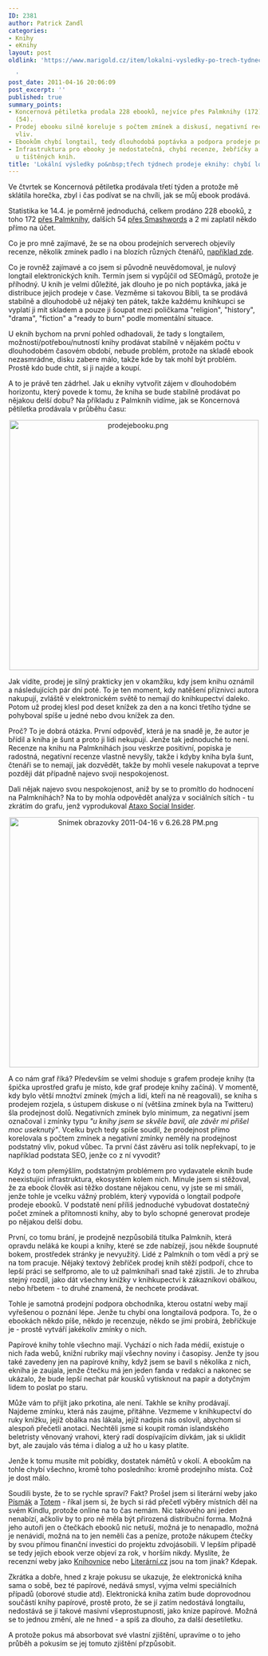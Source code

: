 ```yaml
---
ID: 2381
author: Patrick Zandl
categories:
- Knihy
- eKnihy
layout: post
oldlink: 'https://www.marigold.cz/item/lokalni-vysledky-po-trech-tydnech-prodeje-eknihy-chybi-longtail

  '
post_date: 2011-04-16 20:06:09
post_excerpt: ''
published: true
summary_points:
- Koncernová pětiletka prodala 228 ebooků, nejvíce přes Palmknihy (172) a Smashwords
  (54).
- Prodej ebooku silně koreluje s počtem zmínek a diskusí, negativní recenze neměly
  vliv.
- Ebookům chybí longtail, tedy dlouhodobá poptávka a podpora prodeje po uvedení.
- Infrastruktura pro ebooky je nedostatečná, chybí recenze, žebříčky a propagace jako
  u tištěných knih.
title: 'Lokální výsledky po&nbsp;třech týdnech prodeje eknihy: chybí longtail'
---
```


Ve čtvrtek se Koncernová pětiletka prodávala třetí týden a protože mě sklátila horečka, zbyl i čas podívat se na chvíli, jak se můj ebook prodává. 

Statistika ke 14.4. je poměrně jednoduchá, celkem prodáno 228 ebooků, z toho 172 <a href="http://www.palmknihy.cz/web/kniha/koncernova-petiletka">přes Palmknihy</a>, dalších 54 <a href="https://www.smashwords.com/books/view/49134">přes Smashwords</a> a 2 mi zaplatil někdo přímo na účet. 

Co je pro mně zajímavé, že se na obou prodejních serverech objevily recenze, několik zmínek padlo i na blozích různých čtenářů, <a href="http://jazyky.wordpress.com/2011/03/27/esamuraj/">například zde</a>. 

Co je rovněž zajímavé a co jsem si původně neuvědomoval, je nulový longtail elektronických knih. Termín jsem si vypůjčil od SEOmágů, protože je příhodný. U knih je velmi důležité, jak dlouho je po nich poptávka, jaká je distribuce jejich prodeje v čase. Vezměme si takovou Bibli, ta se prodává stabilně a dlouhodobě už nějaký ten pátek, takže každému knihkupci se vyplatí ji mít skladem a pouze ji šoupat mezi poličkama "religion", "history", "drama", "fiction" a "ready to burn" podle momentální situace. 

U eknih bychom na první pohled odhadovali, že tady s longtailem, možností/potřebou/nutností knihy prodávat stabilně v nějakém počtu v dlouhodobém časovém období, nebude problém, protože na skladě ebook nezasmrádne, disku zabere málo, takže kde by tak mohl být problém. Prostě kdo bude chtít, si ji najde a koupí. 

A to je právě ten zádrhel. Jak u eknihy vytvořit zájem v dlouhodobém horizontu, který povede k tomu, že kniha se bude stabilně prodávat po nějakou delší dobu? Na příkladu z Palmknih vidíme, jak se Koncernová pětiletka prodávala v průběhu času:

<div style="text-align:center;"><img src="http://www.marigold.cz/wp-content/uploads/prodejebooku.png" alt="prodejebooku.png" border="0" width="500" height="" /></div>

Jak vidíte, prodej je silný prakticky jen v okamžiku, kdy jsem knihu oznámil a následujících pár dní poté. To je ten moment, kdy natěšení příznivci autora nakupují, zvláště v elektronickém světě to nemají do knihkupectví daleko. Potom už prodej klesl pod deset knížek za den a na konci třetího týdne se pohyboval spíše u jedné nebo dvou knížek za den. 

Proč? To je dobrá otázka. První odpověď, která je na snadě je, že autor je břídil a kniha je šunt a proto ji lidi nekupují. Jenže tak jednoduché to není. Recenze na knihu na Palmknihách jsou veskrze positivní, popiska je radostná, negativní recenze vlastně nevyšly, takže i kdyby kniha byla šunt, čtenáři se to nemají, jak dozvědět, takže by mohli vesele nakupovat a teprve později dát případně najevo svoji nespokojenost.

Dali nějak najevo svou nespokojenost, aniž by se to promítlo do hodnocení na Palmknihách? Na to by mohla odpovědět analýza v sociálních sítích - tu zkrátím do grafu, jenž vyprodukoval <a href="http://www.ataxosocialinsider.cz">Ataxo Social Insider</a>.   

<div style="text-align:center;"><a href="http://www.marigold.cz/wp-content/uploads/snimek-obrazovky-2011-04-16-v62628-pm.png"><img src="http://www.marigold.cz/wp-content/uploads/snimek-obrazovky-2011-04-16-v62628-pm.png" alt="Snímek obrazovky 2011-04-16 v 6.26.28 PM.png" border="0" width="500" /></a></div>
 
A co nám graf říká? Především se velmi shoduje s grafem prodeje knihy (ta špička uprostřed grafu je místo, kde graf prodeje knihy začíná). V momentě, kdy bylo větší množtví zmínek (mých a lidí, kteří na ně reagovali), se kniha s prodejem rozjela, s ústupem diskuse o ní (většina zmínek byla na Twitteru) šla prodejnost dolů. Negativních zmínek bylo minimum, za negativní jsem označoval i zmínky typu <em>"u knihy jsem se skvěle bavil, ale závěr mi přišel moc useknutý"</em>. Vcelku bych tedy spíše soudil, že prodejnost přímo korelovala s počtem zmínek a negativní zmínky neměly na prodejnost podstatný vliv, pokud vůbec. Ta první část závěru asi tolik nepřekvapí, to je například podstata SEO, jenže co z ní vyvodit?

Když o tom přemýšlím, podstatným problémem pro vydavatele eknih bude neexistující infrastruktura, ekosystém kolem nich. Minule jsem si stěžoval, že za ebook člověk asi těžko dostane nějakou cenu, vy jste se mi smáli, jenže tohle je vcelku vážný problém, který vypovídá o longtail podpoře prodeje ebooků. V podstatě není příliš jednoduché vybudovat dostatečný počet zmínek a přítomnosti knihy, aby to bylo schopné generovat prodeje po nějakou delší dobu.

První, co tomu brání, je prodejně nezpůsobilá titulka Palmknih, která opravdu neláká ke koupi a knihy, které se zde nabízejí, jsou někde šoupnuté bokem, prostředek stránky je nevyužitý. Lidé z Palmknih o tom vědí a prý se na tom pracuje. Nějaký textový žebříček prodej knih stěží podpoří, chce to lepší práci se selfpromo, ale to už palmknihaři snad také zjistili. Je to zhruba stejný rozdíl, jako dát všechny knížky v knihkupectví k zákazníkovi obálkou, nebo hřbetem - to druhé znamená, že nechcete prodávat. 

Tohle je samotná prodejní podpora obchodníka, kterou ostatní weby mají vyřešenou o poznání lépe. Jenže tu chybí ona longtailová podpora. To, že o ebookách někdo píše, někdo je recenzuje, někdo se jimi probírá, žebříčkuje je - prostě vytváří jakékoliv zmínky o nich. 

Papírové knihy tohle všechno mají. Vychází o nich řada médií, existuje o nich řada webů, knižní rubriky mají všechny noviny i časopisy. Jenže ty jsou také zavedeny jen na papírové knihy, když jsem se bavil s několika z nich, ekniha je zaujala, jenže čtečku má jen jeden fanda v redakci a nakonec se ukázalo, že bude lepší nechat pár kousků vytisknout na papír a dotyčným lidem to poslat po staru. 

Může vám to přijít jako prkotina, ale není. Takhle se knihy prodávají. Najdeme zmínku, která nás zaujme, přitáhne. Vezmeme v knihkupectví do ruky knížku, jejíž obálka nás lákala, jejíž nadpis nás oslovil, abychom si alespoň přečetli anotaci. Nechtěli jsme si koupit román islandského beletristy věnovaný vrahovi, který radí dospívajícím dívkám, jak si uklidit byt, ale zaujalo vás téma i dialog a už ho u kasy platíte. 

Jenže k tomu musíte mít pobídky, dostatek námětů v okolí. A ebookům na tohle chybí všechno, kromě toho posledního: kromě prodejního místa. Což je dost málo. 

Soudili byste, že to se rychle spraví? Fakt? Prošel jsem si literární weby jako <a href="http://www.pismak.cz">Písmák</a> a <a href="http://www.totem.cz">Totem</a> - říkal jsem si, že bych si rád přečetl výběry místních děl na svém Kindlu, protože online na to čas nemám. Nic takového ani jeden nenabízí, ačkoliv by to pro ně měla být přirozená distribuční forma. Možná jeho autoři jen o čtečkách ebooků nic netuší, možná je to nenapadlo, možná je nenávidí, možná na to jen neměli čas a peníze, protože nákupem čtečky by svou přímou finanční investici do projektu zdvojásobili. V lepším případě se tedy jejich ebook verze objeví za rok, v horším nikdy. Myslíte, že recenzní weby jako <a href="http://www.knihovnice.cz">Knihovnice</a> nebo <a href="http://www.literarni.cz">Literární.cz</a> jsou na tom jinak? Kdepak. 

Zkrátka a dobře, hned z kraje pokusu se ukazuje, že elektronická kniha sama o sobě, bez té papírové, nedává smysl, vyjma velmi speciálních případů (oborové studie atd). Elektronická kniha zatím bude doprovodnou součástí knihy papírové, prostě proto, že se jí zatím nedostává longtailu, nedostává se jí takové masivní všeprostupnosti, jako knize papírové. Možná se to jednou změní, ale ne hned - a spíš za dlouho, za další desetiletku. 

A protože pokus má absorbovat své vlastní zjištění, upravíme o to jeho průběh a pokusím se jej tomuto zjištění přzpůsobit.